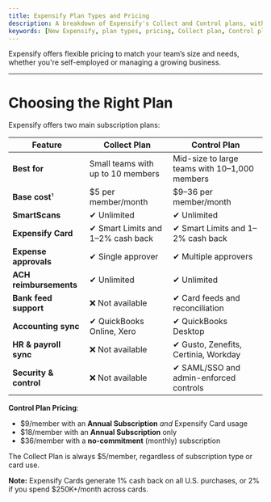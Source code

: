 ```yaml
---
title: Expensify Plan Types and Pricing
description: A breakdown of Expensify's Collect and Control plans, with pricing, features, and subscription discounts.
keywords: [New Expensify, plan types, pricing, Collect plan, Control plan, subscription discounts, member pricing, Expensify Card, free for individuals]
---
```



Expensify offers flexible pricing to match your team’s size and needs, whether you're self-employed or managing a growing business.

---

# Choosing the Right Plan

Expensify offers two main subscription plans:

| Feature                | **Collect Plan**                             | **Control Plan**                                 |
|------------------------|----------------------------------------------|--------------------------------------------------|
| **Best for**           | Small teams with up to 10 members            | Mid-size to large teams with 10–1,000 members    |
| **Base cost**¹         | $5 per member/month                          | $9–36 per member/month                           |
| **SmartScans**         | ✔ Unlimited                                   | ✔ Unlimited                                      |
| **Expensify Card**     | ✔ Smart Limits and 1–2% cash back            | ✔ Smart Limits and 1–2% cash back                |
| **Expense approvals**  | ✔ Single approver                            | ✔ Multiple approvers                             |
| **ACH reimbursements** | ✔ Unlimited                                   | ✔ Unlimited                                      |
| **Bank feed support**  | ❌ Not available                              | ✔ Card feeds and reconciliation                  |
| **Accounting sync**    | ✔ QuickBooks Online, Xero                    | ✔ QuickBooks Desktop                             |
| **HR & payroll sync**  | ❌ Not available                              | ✔ Gusto, Zenefits, Certinia, Workday             |
| **Security & control** | ❌ Not available                              | ✔ SAML/SSO and admin-enforced controls           |

**Control Plan Pricing**:
- $9/member with an **Annual Subscription** *and* Expensify Card usage
- $18/member with an **Annual Subscription** only
- $36/member with a **no-commitment** (monthly) subscription

The Collect Plan is always $5/member, regardless of subscription type or card use.

**Note:** Expensify Cards generate 1% cash back on all U.S. purchases, or 2% if you spend $250K+/month across cards.

